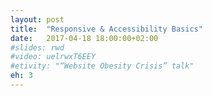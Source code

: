 ```yaml
---
layout: post
title:  "Responsive & Accessibility Basics"
date:   2017-04-18 18:00:00+02:00
#slides: rwd
#video: uelrwxT6EEY
#etivity: "“Website Obesity Crisis” talk"
eh: 3
---
```

